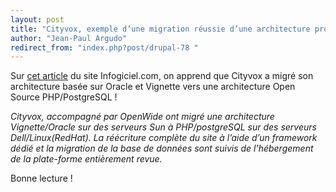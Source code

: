 ```yaml
---
layout: post
title: "Cityvox, exemple d’une migration réussie d’une architecture propriétaire Oracle vers PostgreSQL&amp;nbsp;!"
author: "Jean-Paul Argudo"
redirect_from: "index.php?post/drupal-78 "
---
```




<p>Sur <a href="http://www.infogiciel.info/article0144.html" target="_blank">cet article</a> du site Infogiciel.com, on apprend que Cityvox a migré son architecture basée sur Oracle et Vignette vers une architecture Open Source PHP/PostgreSQL&nbsp;!

</p>

<p>

<em>Cityvox, accompagné par OpenWide ont migré une architecture Vignette/Oracle sur des serveurs Sun à PHP/postgreSQL sur des serveurs Dell/Linux(RedHat). La réécriture complète du site à l’aide d’un framework dédié et la migration de la base de données sont suivis de l’hébergement de la plate-forme entièrement revue.</em></p>

<p>Bonne lecture&nbsp;!</p>